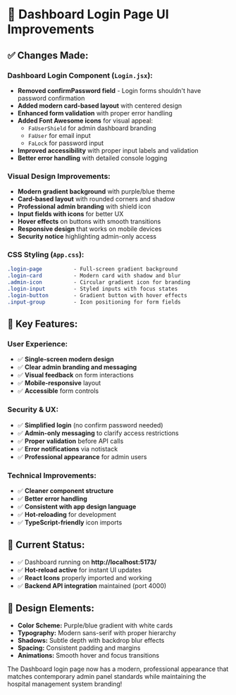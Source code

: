 # 🎨 Dashboard Login Page UI Improvements

## ✅ **Changes Made:**

### **Dashboard Login Component (`Login.jsx`):**
- **Removed confirmPassword field** - Login forms shouldn't have password confirmation
- **Added modern card-based layout** with centered design
- **Enhanced form validation** with proper error handling
- **Added Font Awesome icons** for visual appeal:
  - `FaUserShield` for admin dashboard branding
  - `FaUser` for email input
  - `FaLock` for password input
- **Improved accessibility** with proper input labels and validation
- **Better error handling** with detailed console logging

### **Visual Design Improvements:**
- **Modern gradient background** with purple/blue theme
- **Card-based layout** with rounded corners and shadow
- **Professional admin branding** with shield icon
- **Input fields with icons** for better UX
- **Hover effects** on buttons with smooth transitions
- **Responsive design** that works on mobile devices
- **Security notice** highlighting admin-only access

### **CSS Styling (`App.css`):**
```css
.login-page          - Full-screen gradient background
.login-card          - Modern card with shadow and blur
.admin-icon          - Circular gradient icon for branding  
.login-input         - Styled inputs with focus states
.login-button        - Gradient button with hover effects
.input-group         - Icon positioning for form fields
```

## 🎯 **Key Features:**

### **User Experience:**
- ✅ **Single-screen modern design**
- ✅ **Clear admin branding and messaging**
- ✅ **Visual feedback** on form interactions
- ✅ **Mobile-responsive** layout
- ✅ **Accessible** form controls

### **Security & UX:**
- ✅ **Simplified login** (no confirm password needed)
- ✅ **Admin-only messaging** to clarify access restrictions
- ✅ **Proper validation** before API calls
- ✅ **Error notifications** via notistack
- ✅ **Professional appearance** for admin users

### **Technical Improvements:**
- ✅ **Cleaner component structure**
- ✅ **Better error handling**
- ✅ **Consistent with app design language**
- ✅ **Hot-reloading** for development
- ✅ **TypeScript-friendly** icon imports

## 🚀 **Current Status:**
- ✅ Dashboard running on **http://localhost:5173/**
- ✅ **Hot-reload active** for instant UI updates
- ✅ **React Icons** properly imported and working
- ✅ **Backend API integration** maintained (port 4000)

## 🎨 **Design Elements:**
- **Color Scheme:** Purple/blue gradient with white cards
- **Typography:** Modern sans-serif with proper hierarchy
- **Shadows:** Subtle depth with backdrop blur effects  
- **Spacing:** Consistent padding and margins
- **Animations:** Smooth hover and focus transitions

The Dashboard login page now has a modern, professional appearance that matches contemporary admin panel standards while maintaining the hospital management system branding!